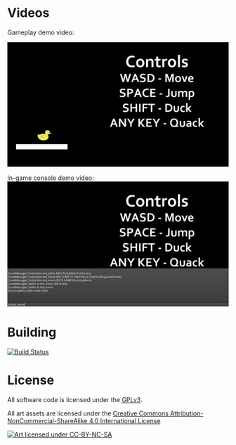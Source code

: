 Videos
======
Gameplay demo video:

[![Gameplay](assetsrc/images/screenshots/gameplay.png?raw=true)](https://youtu.be/tGQSMRsMdI8)

In-game console demo video:
[![Console Demo](assetsrc/images/screenshots/console.png?raw=true)](https://youtu.be/7PblE93kbjA)


Building
========
[![Build Status](https://travis-ci.org/SweatyReptile/loser.svg?branch=develop)](https://travis-ci.org/SweatyReptile/loser)


License
=======

All software code is licensed under the [GPLv3](https://www.gnu.org/licenses/gpl.html).

All art assets are licensed under the [Creative Commons Attribution-NonCommercial-ShareAlike 4.0 International License](http://creativecommons.org/licenses/by-nc-sa/4.0/)

[![Art licensed under CC-BY-NC-SA](http://i.creativecommons.org/l/by-nc-sa/4.0/88x31.png)](http://creativecommons.org/licenses/by-nc-sa/4.0/)
